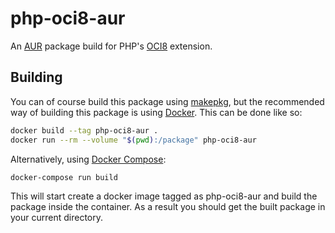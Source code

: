 # php-oci8-aur
An [AUR] package build for PHP's [OCI8] extension.

## Building
You can of course build this package using [makepkg], but the recommended way
of building this package is using [Docker].  This can be done like so:

```bash
docker build --tag php-oci8-aur .
docker run --rm --volume "$(pwd):/package" php-oci8-aur
```

Alternatively, using [Docker Compose]:

```bash
docker-compose run build
```

This will start create a docker image tagged as php-oci8-aur and build the
package inside the container.  As a result you should get the built package in
your current directory.

[AUR]: https://aur.archlinux.org/
[oci8]: http://pecl.php.net/package/oci8
[makepkg]: https://wiki.archlinux.org/index.php/Makepkg
[Docker]: https://www.docker.com/
[Docker Compose]: http://docs.docker.com/compose/
